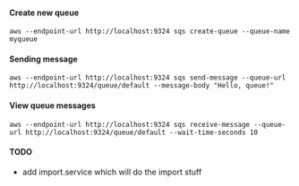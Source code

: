 #### Create new queue
```
aws --endpoint-url http://localhost:9324 sqs create-queue --queue-name myqueue
```

#### Sending message
```
aws --endpoint-url http://localhost:9324 sqs send-message --queue-url http://localhost:9324/queue/default --message-body "Hello, queue!"
```

#### View queue messages
```
aws --endpoint-url http://localhost:9324 sqs receive-message --queue-url http://localhost:9324/queue/default --wait-time-seconds 10
```

#### TODO
 - add import.service which will do the import stuff

